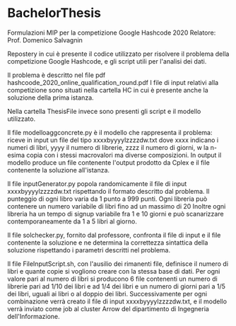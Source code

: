 # BachelorThesis
Formulazioni MIP per la competizione Google Hashcode 2020 
Relatore: Prof. Domenico Salvagnin​

Repostery in cui è presente il codice utilizzato per risolvere il problema della competizione Google Hashcode, e gli script utili per l'analisi dei dati.

Il problema è descritto nel file pdf hashcoode_2020_online_qualification_round.pdf
I file di input relativi alla competizione sono situati nella cartella HC in cui è presente anche la soluzione della prima istanza.

Nella cartella ThesisFile invece sono presenti gli script e il modello utilizzato.

Il file modelloaggconcrete.py è il modello che rappresenta il problema: riceve in input un file del tipo xxxxbyyyylzzzzdw.txt dove xxxx indicano i numeri di libri, yyyy il numero di librerie, zzzz il numero di giorni, w la n-esima copia con i stessi macrovalori ma diverse composizioni.
In output il modello produce un file contenente l'output prodotto da Cplex e il file contenente la soluzione all'istanza.

Il file inputGenerator.py popola randomicamente il file di input xxxxbyyyylzzzzdw.txt rispettando il formato descritto dal problema.
Il punteggio di ogni libro varia da 1 punto a 999 punti.
Ogni libreria può contenere un numero variabile di libri fino ad un massimo di 20
Inoltre ogni libreria ha un tempo di signup variabile fra 1 e 10 giorni e può scanarizzare contemporaneamente da 1 a 5 libri al giorno.

Il file solchecker.py, fornito dal professore, confronta il file di input e il file contenente la soluzione e ne determina la correttezza sintattica della soluzione rispettando i parametri descritti nel problema.

Il file FileInputScript.sh, con l'ausilio dei rimanenti file, definisce il numero di libri e quante copie si vogliono creare con la stessa base di dati.
Per ogni valore pari al numero di libri si producono 6 file contenenti un numero di librerie pari ad 1/10 dei libri e ad 1/4 dei libri e un numero di giorni pari a 1/5 dei libri, uguali ai libri o al doppio dei libri.
Successivamente per ogni combinazione verrà creato il file di input xxxxbyyyylzzzzdw.txt, e il modello verrà inviato come job al cluster Arrow del dipartimento di Ingegneria dell'Informazione.
